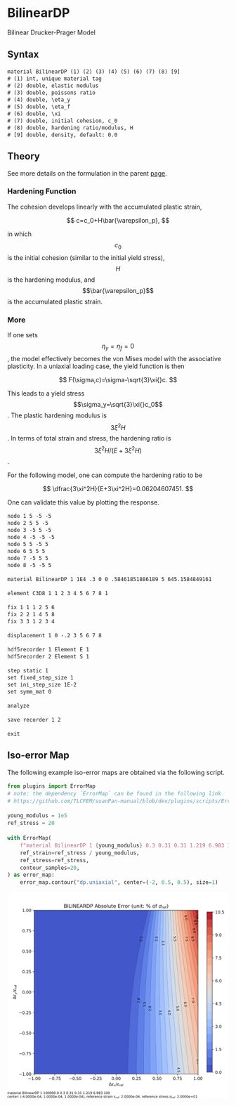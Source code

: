 # BilinearDP

Bilinear Drucker-Prager Model

## Syntax

```
material BilinearDP (1) (2) (3) (4) (5) (6) (7) (8) [9]
# (1) int, unique material tag
# (2) double, elastic modulus
# (3) double, poissons ratio
# (4) double, \eta_y
# (5) double, \eta_f
# (6) double, \xi
# (7) double, initial cohesion, c_0
# (8) double, hardening ratio/modulus, H
# [9] double, density, default: 0.0
```

## Theory

See more details on the formulation in the parent [page](NonlinearDruckerPrager.md).

### Hardening Function

The cohesion develops linearly with the accumulated plastic strain,

$$
c=c_0+H\bar{\varepsilon_p},
$$

in which $$c_0$$ is the initial cohesion (similar to the initial yield stress), $$H$$ is the hardening modulus, and $$\bar{\varepsilon_p}$$ is the accumulated plastic strain.

### More

If one sets $$\eta_y=\eta_f=0$$, the model effectively becomes the von Mises model with the associative plasticity.
In a uniaxial loading case, the yield function is then

$$
F(\sigma,c)=\sigma-\sqrt{3}\xi{}c.
$$

This leads to a yield stress $$\sigma_y=\sqrt{3}\xi{}c_0$$.
The plastic hardening modulus is $$3\xi^2H$$.
In terms of total strain and stress, the hardening ratio is $$3\xi^2H/(E+3\xi^2H)$$.

For the following model, one can compute the hardening ratio to be

$$
\dfrac{3\xi^2H}{E+3\xi^2H}=0.06204607451.
$$

One can validate this value by plotting the response.

```text
node 1 5 -5 -5
node 2 5 5 -5
node 3 -5 5 -5
node 4 -5 -5 -5
node 5 5 -5 5
node 6 5 5 5
node 7 -5 5 5
node 8 -5 -5 5

material BilinearDP 1 1E4 .3 0 0 .58461851886189 5 645.1584849161

element C3D8 1 1 2 3 4 5 6 7 8 1

fix 1 1 1 2 5 6
fix 2 2 1 4 5 8
fix 3 3 1 2 3 4

displacement 1 0 -.2 3 5 6 7 8

hdf5recorder 1 Element E 1
hdf5recorder 2 Element S 1

step static 1
set fixed_step_size 1
set ini_step_size 1E-2
set symm_mat 0

analyze

save recorder 1 2

exit
```

## Iso-error Map

The following example iso-error maps are obtained via the following script.

```py
from plugins import ErrorMap
# note: the dependency `ErrorMap` can be found in the following link
# https://github.com/TLCFEM/suanPan-manual/blob/dev/plugins/scripts/ErrorMap.py

young_modulus = 1e5
ref_stress = 20

with ErrorMap(
    f"material BilinearDP 1 {young_modulus} 0.3 0.31 0.31 1.219 6.983 100",
    ref_strain=ref_stress / young_modulus,
    ref_stress=ref_stress,
    contour_samples=20,
) as error_map:
    error_map.contour("dp.uniaxial", center=(-2, 0.5, 0.5), size=1)
```

![absolute error uniaxial](dp.uniaxial.abs.error.svg)
